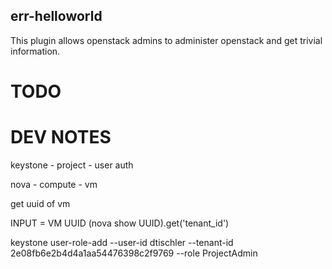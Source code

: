 err-helloworld
--------------

This plugin allows openstack admins to administer openstack and get trivial information.

# TODO


# DEV NOTES

keystone - project - user auth


nova - compute - vm

get uuid of vm


INPUT = VM UUID
(nova show UUID).get('tenant_id')

keystone user-role-add --user-id dtischler --tenant-id 2e08fb6e2b4d4a1aa54476398c2f9769 --role ProjectAdmin


